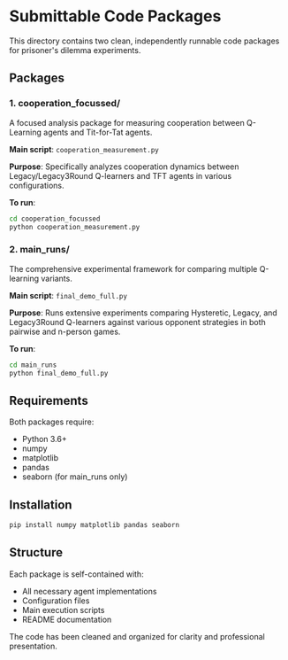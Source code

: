 # Submittable Code Packages

This directory contains two clean, independently runnable code packages for prisoner's dilemma experiments.

## Packages

### 1. cooperation_focussed/
A focused analysis package for measuring cooperation between Q-Learning agents and Tit-for-Tat agents.

**Main script**: `cooperation_measurement.py`

**Purpose**: Specifically analyzes cooperation dynamics between Legacy/Legacy3Round Q-learners and TFT agents in various configurations.

**To run**:
```bash
cd cooperation_focussed
python cooperation_measurement.py
```

### 2. main_runs/
The comprehensive experimental framework for comparing multiple Q-learning variants.

**Main script**: `final_demo_full.py`

**Purpose**: Runs extensive experiments comparing Hysteretic, Legacy, and Legacy3Round Q-learners against various opponent strategies in both pairwise and n-person games.

**To run**:
```bash
cd main_runs
python final_demo_full.py
```

## Requirements

Both packages require:
- Python 3.6+
- numpy
- matplotlib
- pandas
- seaborn (for main_runs only)

## Installation

```bash
pip install numpy matplotlib pandas seaborn
```

## Structure

Each package is self-contained with:
- All necessary agent implementations
- Configuration files
- Main execution scripts
- README documentation

The code has been cleaned and organized for clarity and professional presentation.